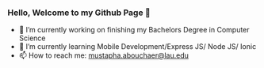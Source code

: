 ### Hello, Welcome to my Github Page 👋

- 🔭 I’m currently working on finishing my Bachelors Degree in Computer Science
- 🌱 I’m currently learning Mobile Development/Express JS/ Node JS/ Ionic
- 📫 How to reach me: mustapha.abouchaer@lau.edu

<!-- - 👯 I’m looking to collaborate on ... -->
<!-- - 🤔 I’m looking for help with ... -->
<!-- - 💬 Ask me about ... -->
<!-- - 😄 Pronouns: ... -->
<!-- - ⚡ Fun fact: ...
 -->
